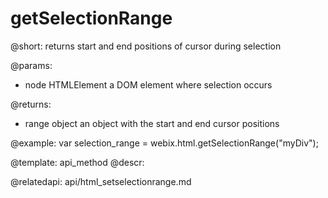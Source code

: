 getSelectionRange
=============

@short:
 	returns start and end positions of cursor during selection 

@params:

- node			HTMLElement		a DOM element where selection occurs

@returns:

- range			object			an object with the start and end cursor positions

@example:
var selection_range = webix.html.getSelectionRange("myDiv");


@template:	api_method
@descr:

@relatedapi:
api/html_setselectionrange.md